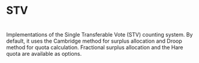 # STV
#
Implementations of the Single Transferable Vote (STV) counting 
system. By default, it uses the Cambridge method for surplus allocation
and Droop method for quota calculation.  Fractional surplus allocation
and the Hare quota are available as options.
